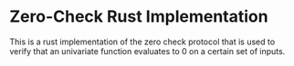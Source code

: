 # Zero-Check Rust Implementation

This is a rust implementation of the zero check protocol that is used to verify that an univariate function evaluates to 0 on a certain set of inputs.
